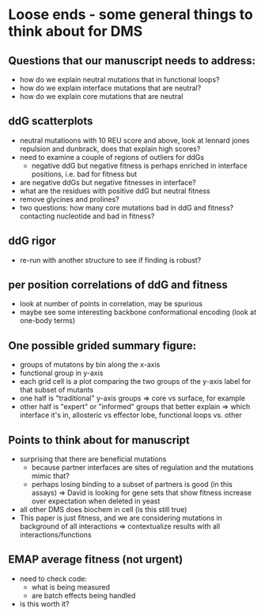 # Loose ends - some general things to think about for DMS 

## Questions that our manuscript needs to address:
- how do we explain neutral mutations that in functional loops?
- how do we explain interface mutations that are neutral?
- how do we explain core mutations that are neutral

## ddG scatterplots
- neutral mutatioons with 10 REU score and above, look at lennard jones repulsion and dunbrack, does that explain high scores?
- need to examine a couple of regions of outliers for ddGs
  - negative ddG but negative fitness is perhaps enriched in interface positions, i.e. bad for fitness but  
- are negative ddGs but negative fitnesses in interface?
- what are the residues with positive ddG but neutral fitness
- remove glycines and prolines?
- two questions: how many core mutations bad in ddG and fitness? contacting nucleotide and bad in fitness?

## ddG rigor
- re-run with another structure to see if finding is robust?

## per position correlations of ddG and fitness
- look at number of points in correlation, may be spurious
- maybe see some interesting backbone conformational encoding (look at one-body terms)

## One possible grided summary figure:
- groups of mutatons by bin along the x-axis
- functional group in y-axis
- each grid cell is a plot comparing the two groups of the y-axis label for that subset of mutants
- one half is "traditional" y-axis groups => core vs surface, for example
- other half is "expert" or "informed" groups that better explain => which interface it's in, allosteric vs effector lobe, functional loops vs. other

## Points to think about for manuscript
- surprising that there are beneficial mutations
  - because partner interfaces are sites of regulation and the mutations mimic that?
  - perhaps losing binding to a subset of partners is good (in this assays) => David is looking for gene sets that show fitness increase over expectation when deleted in yeast
- all other DMS does biochem in cell (is this still true)
- This paper is just fitness, and we are considering mutations in background of all interactions => contextualize results with all interactions/functions

## EMAP average fitness (not urgent)
- need to check code:
  - what is being measured
  - are batch effects being handled
- is this worth it? 


  
